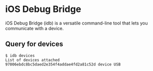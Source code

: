 # iOS Debug Bridge 

iOS Debug Bridge (idb) is a versatile command-line tool that lets you communicate with a device.



## Query for devices

```
$ idb devices
List of devices attached
97006ebdc8bc5daed2e354f4addae4fd2a81c52d device USB
```

